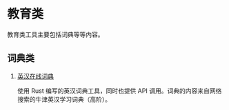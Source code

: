 # 教育类

教育类工具主要包括词典等等内容。

## 词典类

1. [英汉在线词典](https://dictionary.zhongdongy.com/)

   使用 Rust 编写的英汉词典工具，同时也提供 API 调用。词典的内容来自网络搜索的牛津英汉学习词典（高阶）。